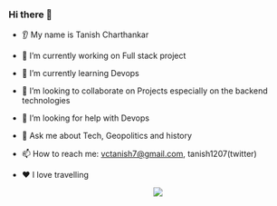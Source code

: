 ### Hi there 👋
* 👂 My name is Tanish Charthankar

* 🔭 I’m currently working on Full stack project
* 🌱 I’m currently learning Devops
* 🤝 I’m looking to collaborate on Projects especially on the backend technologies
* 🤔 I’m looking for help with Devops
* 💬 Ask me about Tech, Geopolitics and history
* 📫 How to reach me: vctanish7@gmail.com, tanish1207(twitter)
* ❤️ I love travelling
  <p align="center">
  <img src="https://capsule-render.vercel.app/api?type=waving&height=300&color=gradient&text=Hey%20there"/>
</p
